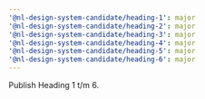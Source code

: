 ```yaml
---
'@nl-design-system-candidate/heading-1': major
'@nl-design-system-candidate/heading-2': major
'@nl-design-system-candidate/heading-3': major
'@nl-design-system-candidate/heading-4': major
'@nl-design-system-candidate/heading-5': major
'@nl-design-system-candidate/heading-6': major
---
```


Publish Heading 1 t/m 6.
